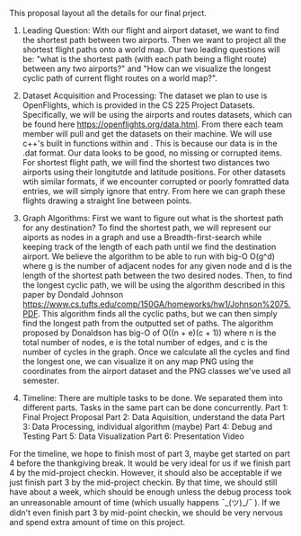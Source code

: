This proposal layout all the details for our final prject. 

1. Leading Question:
With our flight and airport dataset, we want to find the shortest path between two airports. Then we want to project all the shortest flight paths onto a world map. Our two leading questions will be: "what is the shortest path (with each path being a flight route) between any two airports?" and "How can we visualize the longest cyclic path of current flight routes on a world map?". 
 

2. Dataset Acquisition and Processing:
The dataset we plan to use is OpenFlights, which is provided in the CS 225 Project Datasets. Specifically, we will be using the airports and routes datasets, which can be found here https://openflights.org/data.html. From there each team member will pull and get the datasets on their machine. We will use c++'s built in functions within <fstream> and <iostream>. This is because our data is in the .dat format. Our data looks to be good, no missing or corrupted items. For shortest flight path, we will find the shortest two distances two airports using their longitutde and latitude positions. For other datasets wtih similar formats, if we encounter corrupted or poorly fomratted data entries, we will simply ignore that entry. From here we can graph these flights drawing a straight line between points. 

3. Graph Algorithms:
First we want to figure out what is the shortest path for any destination? To find the shortest path, we will represent our aiports as nodes in a graph and use a Breadth-first-search while keeping track of the length of each path until we find the destination airport. We believe the algorithm to be able to run with big-O O(g^d) where g is the number of adjacent nodes for any given node and d is the length of the shortest path between the two desired nodes. Then, to find the longest cyclic path, we will be using the algorithm described in this paper by Dondald Johnson https://www.cs.tufts.edu/comp/150GA/homeworks/hw1/Johnson%2075.PDF. This algorithm finds all the cyclic paths, but we can then simply find the longest path from the outputted set of paths.  The algorithm proposed by Donaldson has big-O of O((n + e)(c + 1)) where n is the total number of nodes, e is the total number of edges, and c is the number of cycles in the graph. Once we calculate all the cycles and find the longest one, we can visualize it on any map  PNG using the coordinates from the airport dataset and the PNG classes we've used all semester.

4. Timeline:
There are multiple tasks to be done. We separated them into different parts. Tasks in the same part can be done concurrently. 
Part 1: Final Project Proposal
Part 2: Data Aquisition, understand the data
Part 3: Data Processing, individual algorithm (maybe)
Part 4: Debug and Testing
Part 5: Data Visualization
Part 6: Presentation Video

For the timeline, we hope to finish most of part 3, maybe get started on part 4 before the thankgiving break. It would be very ideal for us if we finish part 4 by the mid-project checkin. However, it should also be acceptable if we just finish part 3 by the mid-project checkin. By that time, we should still have about a week, which should be enough unless the debug process took an unreasonable amount of time (which usually happens ¯\_(ツ)_/¯ ). If we didn't even finish part 3 by mid-point checkin, we should be very nervous and spend extra amount of time on this project. 

